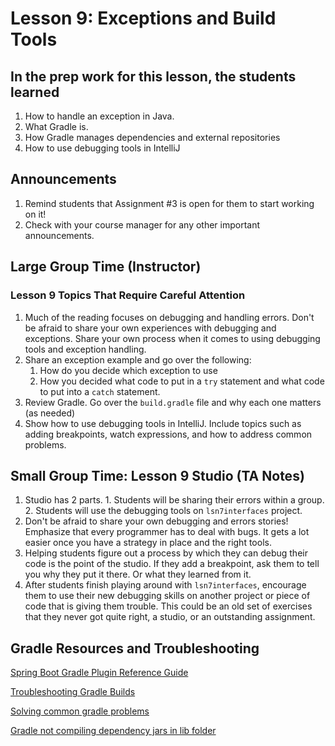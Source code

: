 # Lesson 9: Exceptions and Build Tools

## In the prep work for this lesson, the students learned

1. How to handle an exception in Java.
1. What Gradle is.
1. How Gradle manages dependencies and external repositories
1. How to use debugging tools in IntelliJ

## Announcements

1. Remind students that Assignment #3 is open for them to start working on it!
1. Check with your course manager for any other important announcements.

## Large Group Time (Instructor)

### Lesson 9 Topics That Require Careful Attention

1. Much of the reading focuses on debugging and handling errors.  Don't be afraid to share your own experiences with debugging and exceptions.  Share your own process when it comes to using debugging tools and exception handling.
1. Share an exception example and go over the following:
   1. How do you decide which exception to use
   1. How you decided what code to put in a ``try`` statement and what code to put into a ``catch`` statement.
1. Review Gradle.  Go over the ``build.gradle`` file and why each one matters (as needed)
1. Show how to use debugging tools in IntelliJ. Include topics such as adding breakpoints, watch expressions, and how to address common problems.

## Small Group Time: Lesson 9 Studio (TA Notes)

1. Studio has 2 parts.  1. Students will be sharing their errors within a group.  2. Students will use the debugging tools on ``lsn7interfaces`` project.
1. Don't be afraid to share your own debugging and errors stories! Emphasize that every programmer has to deal with bugs.  It gets a lot easier once you have a strategy in place and the right tools.
1. Helping students figure out a process by which they can debug their code is the point of the studio.  If they add a breakpoint, ask them to tell you why they put it there.  Or what they learned from it.
1. After students finish playing around with ``lsn7interfaces``, encourage them to use their new debugging skills on another project or piece of code that is giving them trouble.  This could be an old set of exercises that they never got quite right, a studio, or an outstanding assignment.

## Gradle Resources and Troubleshooting 

[Spring Boot Gradle Plugin Reference Guide](https://docs.spring.io/spring-boot/docs/current/gradle-plugin/reference/htmlsingle/)

[Troubleshooting Gradle Builds](https://docs.gradle.org/current/userguide/troubleshooting.html)

[Solving common gradle problems](https://docs.gradle.org/current/userguide/common_caching_problems.html)

[Gradle not compiling dependency jars in lib folder](https://discuss.gradle.org/t/gradle-not-compiling-dependency-jars-in-lib-folder/22186)

